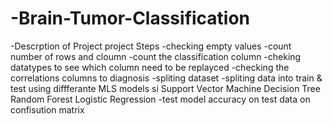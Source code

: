 # -Brain-Tumor-Classification
-Descrption of Project 
project Steps
-checking empty values
-count number of rows and cloumn
-count the classification column
-cheking datatypes to see which column need to be replayced 
-checking the correlations columns to diagnosis 
-spliting dataset
-spliting data into train & test 
using diffferante MLS models si
Support Vector Machine 
Decision Tree
Random Forest 
Logistic Regression 
-test model accuracy on test data on confisution matrix 

